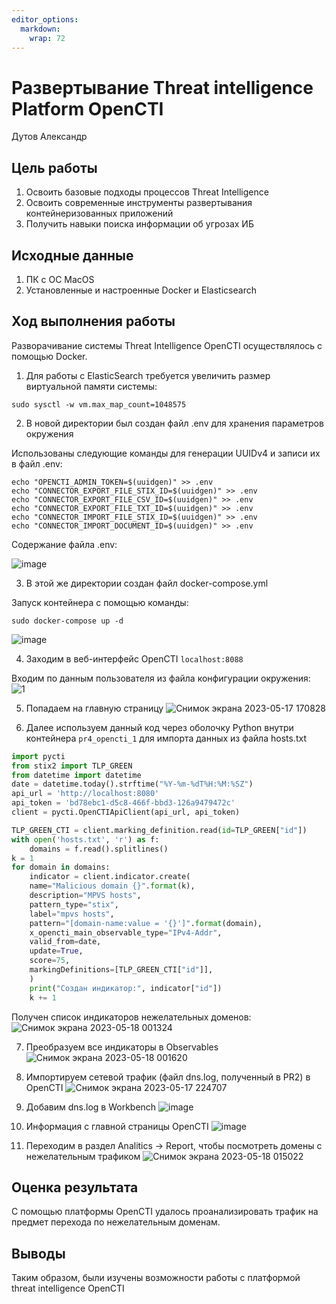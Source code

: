 ```yaml
---
editor_options: 
  markdown: 
    wrap: 72
---
```


# Развертывание Threat intelligence Platform OpenCTI

Дутов Александр

## Цель работы

1.  Освоить базовые подходы процессов Threat Intelligence
2.  Освоить современные инструменты развертывания контейнеризованных
    приложений
3.  Получить навыки поиска информации об угрозах ИБ

## ️Исходные данные

1.  ПК с ОС MacOS
2.  Установленные и настроенные Docker и Elasticsearch

## Ход выполнения работы

Разворачивание системы Threat Intelligence OpenCTI осуществлялось с
помощью Docker.

1.  Для работы с ElasticSearch требуется увеличить размер виртуальной
    памяти системы:

``` ()
sudo sysctl -w vm.max_map_count=1048575
```

2.  В новой директории был создан файл .env для хранения параметров
    окружения

Использованы следующие команды для генерации UUIDv4 и записи их в файл
.env:

``` ()
echo "OPENCTI_ADMIN_TOKEN=$(uuidgen)" >> .env
echo "CONNECTOR_EXPORT_FILE_STIX_ID=$(uuidgen)" >> .env
echo "CONNECTOR_EXPORT_FILE_CSV_ID=$(uuidgen)" >> .env
echo "CONNECTOR_EXPORT_FILE_TXT_ID=$(uuidgen)" >> .env
echo "CONNECTOR_IMPORT_FILE_STIX_ID=$(uuidgen)" >> .env
echo "CONNECTOR_IMPORT_DOCUMENT_ID=$(uuidgen)" >> .env
```

Содержание файла .env:

![image](https://github.com/Ma7vey13/Mitrofanov/assets/92400475/20160060-bb0d-4fa5-ba83-a2fcb0381365)

3.  В этой же директории создан файл docker-compose.yml

Запуск контейнера с помощью команды:

``` ()
sudo docker-compose up -d
```

![image](https://github.com/Ma7vey13/Mitrofanov/assets/92400475/f93df294-38a9-497a-87d8-9be991b5d30e)

4.  Заходим в веб-интерфейс OpenCTI `localhost:8088`

Входим по данным пользователя из файла конфигурации окружения:
![1](https://github.com/Ma7vey13/Mitrofanov/assets/92400475/29facec5-dc91-424a-990c-7dce2c3c8007)

5.  Попадаем на главную страницу ![Снимок экрана 2023-05-17
    170828](https://github.com/Ma7vey13/Mitrofanov/assets/92400475/273a5532-4f61-4a56-bcee-9422360dbe03)

6.  Далее используем данный код через оболочку Python внутри контейнера
    `pr4_opencti_1` для импорта данных из файла hosts.txt

``` python
import pycti
from stix2 import TLP_GREEN
from datetime import datetime
date = datetime.today().strftime("%Y-%m-%dT%H:%M:%SZ")
api_url = 'http://localhost:8080'
api_token = 'bd78ebc1-d5c8-466f-bbd3-126a9479472c'
client = pycti.OpenCTIApiClient(api_url, api_token)

TLP_GREEN_CTI = client.marking_definition.read(id=TLP_GREEN["id"])
with open('hosts.txt', 'r') as f:
    domains = f.read().splitlines()
k = 1
for domain in domains:
    indicator = client.indicator.create(
    name="Malicious domain {}".format(k),
    description="MPVS hosts",
    pattern_type="stix",
    label="mpvs hosts",
    pattern="[domain-name:value = '{}']".format(domain),
    x_opencti_main_observable_type="IPv4-Addr",
    valid_from=date,
    update=True,
    score=75,
    markingDefinitions=[TLP_GREEN_CTI["id"]],
    )
    print("Создан индикатор:", indicator["id"])
    k += 1
```

Получен список индикаторов нежелательных доменов: ![Снимок экрана
2023-05-18
001324](https://github.com/Ma7vey13/Mitrofanov/assets/92400475/cefc6ded-924d-4af5-85c8-668297f68287)

7.  Преобразуем все индикаторы в Observables ![Снимок экрана 2023-05-18
    001620](https://github.com/Ma7vey13/Mitrofanov/assets/92400475/bc688176-18f5-431d-a4d0-054d747e8b00)

8.  Импортируем сетевой трафик (файл dns.log, полученный в PR2) в
    OpenCTI ![Снимок экрана 2023-05-17
    224707](https://github.com/Ma7vey13/Mitrofanov/assets/92400475/100acd3b-7e72-402b-9a2e-7045740f21ca)

9.  Добавим dns.log в Workbench
    ![image](https://github.com/Ma7vey13/Mitrofanov/assets/92400475/71fd3b2f-3acf-402d-8b47-8354c13cbfab)

10. Информация с главной страницы OpenCTI
    ![image](https://github.com/Ma7vey13/Mitrofanov/assets/92400475/90c743ef-5e90-4622-8982-02e17c647b6d)

11. Переходим в раздел Analitics -\> Report, чтобы посмотреть домены с
    нежелательным трафиком ![Снимок экрана 2023-05-18
    015022](https://github.com/Ma7vey13/Mitrofanov/assets/92400475/3b2e4b5a-2c2c-4a2c-b605-5240ddc009ac)

## Оценка результата

С помощью платформы OpenCTI удалось проанализировать трафик на предмет
перехода по нежелательным доменам.

## Выводы

Таким образом, были изучены возможности работы с платформой threat
intelligence OpenCTI
